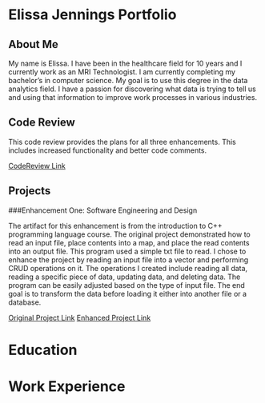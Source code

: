 # Elissa Jennings Portfolio

## About Me

My name is Elissa. I have been in the healthcare field for 10 years and I currently work as an MRI Technologist. I am currently completing my bachelor’s in computer science. My goal is to use this degree in the data analytics field. I have a passion for discovering what data is trying to tell us and using that information to improve work processes in various industries.

## Code Review

This code review provides the plans for all three enhancements. This includes increased functionality and better code comments.

[CodeReview Link](https://github.com/jenninge/CodeReview/raw/refs/heads/main/CodeReview.mp4)

## Projects

###Enhancement One: Software Engineering and Design

The artifact for this enhancement is from the introduction to C++ programming language course. The original project demonstrated how to read an input file, place contents into a map, and place the read contents into an output file. This program used a simple txt file to read.
I chose to enhance the project by reading an input file into a vector and performing CRUD operations on it. The operations I created include reading all data, reading a specific piece of data, updating data, and deleting data. The program can be easily adjusted based on the type of input file. The end goal is to transform the data before loading it either into another file or a database.

[Original Project Link](https://github.com/jenninge/jenninge.github.io/tree/main/OriginalForEnhancementOne)
[Enhanced Project Link](https://github.com/jenninge/jenninge.github.io/tree/main/EnhancementOne)


# Education

# Work Experience
